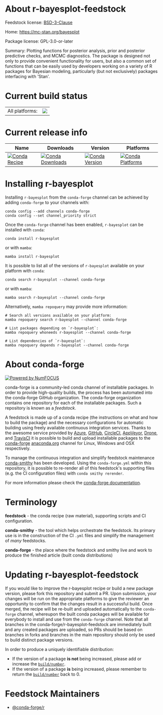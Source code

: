 About r-bayesplot-feedstock
===========================

Feedstock license: [BSD-3-Clause](https://github.com/conda-forge/r-bayesplot-feedstock/blob/main/LICENSE.txt)

Home: https://mc-stan.org/bayesplot

Package license: GPL-3.0-or-later

Summary: Plotting functions for posterior analysis,  prior and posterior predictive checks, and MCMC diagnostics.  The package is designed not only to provide convenient functionality  for users, but also a common set of functions that can be easily used by  developers working on a variety of R packages for Bayesian modeling,  particularly (but not exclusively) packages interfacing with 'Stan'.

Current build status
====================


<table><tr><td>All platforms:</td>
    <td>
      <a href="https://dev.azure.com/conda-forge/feedstock-builds/_build/latest?definitionId=990&branchName=main">
        <img src="https://dev.azure.com/conda-forge/feedstock-builds/_apis/build/status/r-bayesplot-feedstock?branchName=main">
      </a>
    </td>
  </tr>
</table>

Current release info
====================

| Name | Downloads | Version | Platforms |
| --- | --- | --- | --- |
| [![Conda Recipe](https://img.shields.io/badge/recipe-r--bayesplot-green.svg)](https://anaconda.org/conda-forge/r-bayesplot) | [![Conda Downloads](https://img.shields.io/conda/dn/conda-forge/r-bayesplot.svg)](https://anaconda.org/conda-forge/r-bayesplot) | [![Conda Version](https://img.shields.io/conda/vn/conda-forge/r-bayesplot.svg)](https://anaconda.org/conda-forge/r-bayesplot) | [![Conda Platforms](https://img.shields.io/conda/pn/conda-forge/r-bayesplot.svg)](https://anaconda.org/conda-forge/r-bayesplot) |

Installing r-bayesplot
======================

Installing `r-bayesplot` from the `conda-forge` channel can be achieved by adding `conda-forge` to your channels with:

```
conda config --add channels conda-forge
conda config --set channel_priority strict
```

Once the `conda-forge` channel has been enabled, `r-bayesplot` can be installed with `conda`:

```
conda install r-bayesplot
```

or with `mamba`:

```
mamba install r-bayesplot
```

It is possible to list all of the versions of `r-bayesplot` available on your platform with `conda`:

```
conda search r-bayesplot --channel conda-forge
```

or with `mamba`:

```
mamba search r-bayesplot --channel conda-forge
```

Alternatively, `mamba repoquery` may provide more information:

```
# Search all versions available on your platform:
mamba repoquery search r-bayesplot --channel conda-forge

# List packages depending on `r-bayesplot`:
mamba repoquery whoneeds r-bayesplot --channel conda-forge

# List dependencies of `r-bayesplot`:
mamba repoquery depends r-bayesplot --channel conda-forge
```


About conda-forge
=================

[![Powered by
NumFOCUS](https://img.shields.io/badge/powered%20by-NumFOCUS-orange.svg?style=flat&colorA=E1523D&colorB=007D8A)](https://numfocus.org)

conda-forge is a community-led conda channel of installable packages.
In order to provide high-quality builds, the process has been automated into the
conda-forge GitHub organization. The conda-forge organization contains one repository
for each of the installable packages. Such a repository is known as a *feedstock*.

A feedstock is made up of a conda recipe (the instructions on what and how to build
the package) and the necessary configurations for automatic building using freely
available continuous integration services. Thanks to the awesome service provided by
[Azure](https://azure.microsoft.com/en-us/services/devops/), [GitHub](https://github.com/),
[CircleCI](https://circleci.com/), [AppVeyor](https://www.appveyor.com/),
[Drone](https://cloud.drone.io/welcome), and [TravisCI](https://travis-ci.com/)
it is possible to build and upload installable packages to the
[conda-forge](https://anaconda.org/conda-forge) [anaconda.org](https://anaconda.org/)
channel for Linux, Windows and OSX respectively.

To manage the continuous integration and simplify feedstock maintenance
[conda-smithy](https://github.com/conda-forge/conda-smithy) has been developed.
Using the ``conda-forge.yml`` within this repository, it is possible to re-render all of
this feedstock's supporting files (e.g. the CI configuration files) with ``conda smithy rerender``.

For more information please check the [conda-forge documentation](https://conda-forge.org/docs/).

Terminology
===========

**feedstock** - the conda recipe (raw material), supporting scripts and CI configuration.

**conda-smithy** - the tool which helps orchestrate the feedstock.
                   Its primary use is in the construction of the CI ``.yml`` files
                   and simplify the management of *many* feedstocks.

**conda-forge** - the place where the feedstock and smithy live and work to
                  produce the finished article (built conda distributions)


Updating r-bayesplot-feedstock
==============================

If you would like to improve the r-bayesplot recipe or build a new
package version, please fork this repository and submit a PR. Upon submission,
your changes will be run on the appropriate platforms to give the reviewer an
opportunity to confirm that the changes result in a successful build. Once
merged, the recipe will be re-built and uploaded automatically to the
`conda-forge` channel, whereupon the built conda packages will be available for
everybody to install and use from the `conda-forge` channel.
Note that all branches in the conda-forge/r-bayesplot-feedstock are
immediately built and any created packages are uploaded, so PRs should be based
on branches in forks and branches in the main repository should only be used to
build distinct package versions.

In order to produce a uniquely identifiable distribution:
 * If the version of a package **is not** being increased, please add or increase
   the [``build/number``](https://docs.conda.io/projects/conda-build/en/latest/resources/define-metadata.html#build-number-and-string).
 * If the version of a package **is** being increased, please remember to return
   the [``build/number``](https://docs.conda.io/projects/conda-build/en/latest/resources/define-metadata.html#build-number-and-string)
   back to 0.

Feedstock Maintainers
=====================

* [@conda-forge/r](https://github.com/orgs/conda-forge/teams/r/)

